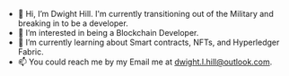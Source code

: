 - 👋 Hi, I’m Dwight Hill. I'm currently transitioning out of the Military and breaking in to be a developer.
- 👀 I’m interested in being a Blockchain Developer. 
- 🌱 I’m currently learning about Smart contracts, NFTs, and Hyperledger Fabric.
- 📫 You could reach me by my Email me at dwight.l.hill@outlook.com.

<!---
Dee-Dev1738/Dee-Dev1738 is a ✨ special ✨ repository because its `README.md` (this file) appears on your GitHub profile.
You can click the Preview link to take a look at your changes.
--->
